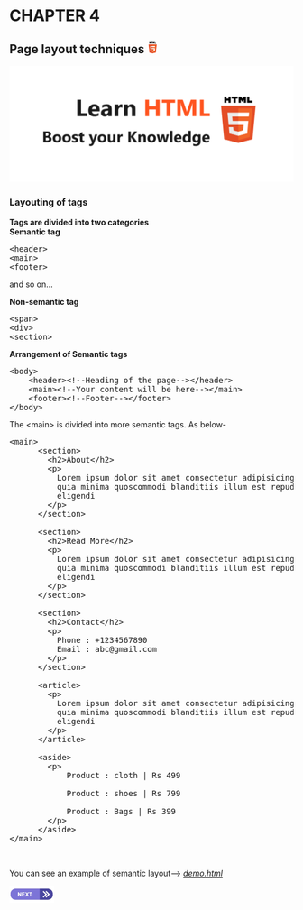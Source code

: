 # CHAPTER 4
## Page layout techniques <img src="https://github.com/Ninja-Vikash/Assets/blob/main/Asset%20Icon/htmlLogo.png" height="20px" />

![Banner](https://github.com/Ninja-Vikash/Assets/blob/main/HTML%20Assets/HTML.png)

### Layouting of tags

**Tags are divided into two categories** <br>
**Semantic tag**
<pre>
&ltheader&gt
&ltmain&gt
&ltfooter&gt
</pre>
and so on...

**Non-semantic tag**
<pre>
&ltspan&gt
&ltdiv&gt
&ltsection&gt
</pre>

**Arrangement of Semantic tags**
<pre>
&ltbody&gt
    &ltheader>&lt!--Heading of the page--&gt&lt/header&gt
    &ltmain>&lt!--Your content will be here--&gt&lt/main&gt
    &ltfooter>&lt!--Footer--&gt&lt/footer&gt
&lt/body&gt
</pre>

The &lt;main&gt; is divided into more semantic tags. As below-

<pre>
&ltmain&gt
      &ltsection&gt
        &lth2&gtAbout&lt/h2&gt
        &ltp&gt
          Lorem ipsum dolor sit amet consectetur adipisicing elit. Magnam corrupti suscipit aperiam, saepe reprehenderit<br> &nbsp;&nbsp;&nbsp;&nbsp;&nbsp;&nbsp;&nbsp;&nbsp;&nbsp;quia minima quoscommodi blanditiis illum est repudiandae possimus sit animi eum, delectus, asperiores dolorum<br> &nbsp;&nbsp;&nbsp;&nbsp;&nbsp;&nbsp;&nbsp;&nbsp;&nbsp;eligendi 
        &lt/p&gt
      &lt/section&gt

      &ltsection&gt
        &lth2&gtRead More&lt/h2&gt
        &ltp&gt
          Lorem ipsum dolor sit amet consectetur adipisicing elit. Magnam corrupti suscipit aperiam, saepe reprehenderit<br> &nbsp;&nbsp;&nbsp;&nbsp;&nbsp;&nbsp;&nbsp;&nbsp;&nbsp;quia minima quoscommodi blanditiis illum est repudiandae possimus sit animi eum, delectus, asperiores dolorum<br> &nbsp;&nbsp;&nbsp;&nbsp;&nbsp;&nbsp;&nbsp;&nbsp;&nbsp;eligendi 
        &lt/p&gt
      &lt/section&gt

      &ltsection&gt
        &lth2&gtContact&lt/h2&gt
        &ltp&gt
          Phone : +1234567890
          Email : abc@gmail.com
        &lt/p&gt
      &lt/section&gt

      &ltarticle&gt
        &ltp&gt
          Lorem ipsum dolor sit amet consectetur adipisicing elit. Magnam corrupti suscipit aperiam, saepe reprehenderit<br> &nbsp;&nbsp;&nbsp;&nbsp;&nbsp;&nbsp;&nbsp;&nbsp;&nbsp;quia minima quoscommodi blanditiis illum est repudiandae possimus sit animi eum, delectus, asperiores dolorum<br> &nbsp;&nbsp;&nbsp;&nbsp;&nbsp;&nbsp;&nbsp;&nbsp;&nbsp;eligendi 
        &lt/p&gt
      &lt/article&gt

      &ltaside&gt
        &ltp&gt
            Product : cloth | Rs 499 <br>
            Product : shoes | Rs 799 <br>
            Product : Bags | Rs 399
        &lt/p&gt
      &lt/aside&gt
&lt/main&gt
</pre>
<br>

You can see an example of semantic layout--> <a href="https://github.com/Ninja-Vikash/HTML/blob/main/CHAPTER%204%20-%20Page%20Layout/portfolio.html">*demo.html*</a>
</ol>

<a href="https://github.com/Ninja-Vikash/HTML/tree/main/CHAPTER%205%20-%20Anchor%20Tag">
    <img src="https://github.com/Ninja-Vikash/Assets/blob/main/HTML%20Assets/next-removebg-preview.png" height="30px" />
</a>
